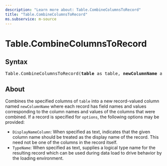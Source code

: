 ```yaml
---
description: "Learn more about: Table.CombineColumnsToRecord"
title: "Table.CombineColumnsToRecord"
ms.subservice: m-source
---
```

# Table.CombineColumnsToRecord

## Syntax

<pre>
Table.CombineColumnsToRecord(<b>table</b> as table, <b>newColumnName</b> as text, <b>sourceColumns</b> as list, optional <b>options</b> as nullable record) as table
</pre>

## About

Combines the specified columns of `table` into a new record-valued column named `newColumnName` where each record has field names and values corresponding to the column names and values of the columns that were combined. If a record is specified for `options`, the following options may be provided:

* `DisplayNameColumn`: When specified as text, indicates that the given column name should be treated as the display name of the record. This need not be one of the columns in the record itself.
* `TypeName`: When specified as text, supplies a logical type name for the resulting record which can be used during data load to drive behavior by the loading environment.
